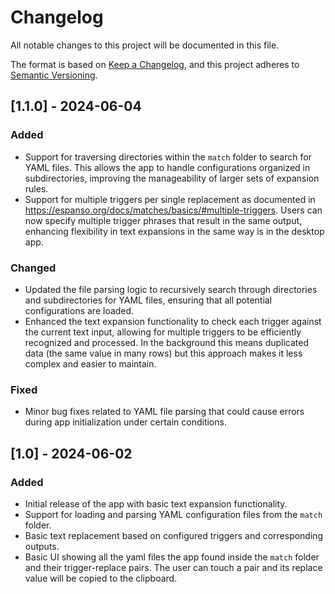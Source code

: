 # Changelog

All notable changes to this project will be documented in this file.

The format is based on [Keep a Changelog](https://keepachangelog.com/en/1.0.0/),
and this project adheres to [Semantic Versioning](https://semver.org/spec/v2.0.0.html).

## [1.1.0] - 2024-06-04

### Added
- Support for traversing directories within the `match` folder to search for YAML files. This allows the app to handle configurations organized in subdirectories, improving the manageability of larger sets of expansion rules.
- Support for multiple triggers per single replacement as documented in https://espanso.org/docs/matches/basics/#multiple-triggers. Users can now specify multiple trigger phrases that result in the same output, enhancing flexibility in text expansions in the same way is in the desktop app.

### Changed
- Updated the file parsing logic to recursively search through directories and subdirectories for YAML files, ensuring that all potential configurations are loaded.
- Enhanced the text expansion functionality to check each trigger against the current text input, allowing for multiple triggers to be efficiently recognized and processed. In the background this means duplicated data (the same value in many rows) but this approach makes it less complex and easier to maintain.

### Fixed
- Minor bug fixes related to YAML file parsing that could cause errors during app initialization under certain conditions.

## [1.0] - 2024-06-02

### Added
- Initial release of the app with basic text expansion functionality.
- Support for loading and parsing YAML configuration files from the `match` folder.
- Basic text replacement based on configured triggers and corresponding outputs.
- Basic UI showing all the yaml files the app found inside the `match` folder and their trigger-replace pairs. The user can touch a pair and its replace value will be copied to the clipboard.
